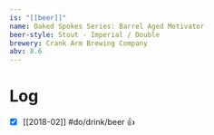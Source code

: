 ```yaml
---
is: "[[beer]]"
name: Oaked Spokes Series: Barrel Aged Motivator
beer-style: Stout - Imperial / Double
brewery: Crank Arm Brewing Company
abv: 8.6
---
```

# Log
- [x] [[2018-02]] #do/drink/beer 👍
